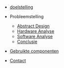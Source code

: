 * [doelstelling](./docs/doelstelling)

* Probleemstelling
  * [Abstract Design](./docs/abstractDesign.md)
  * [Hardware Analyse](./docs/HardwareProbleemstelling.md)
  * [Software Analyse](./docs/SoftwareProbleemstelling.md)
  * [Conclusie](./docs/conclusie.md)

* [Gebruikte componenten](./docs/componenten.md)

* [Contact](./contact/index)

<!-- https://opensource.com/article/20/7/docsify-github-pages -->